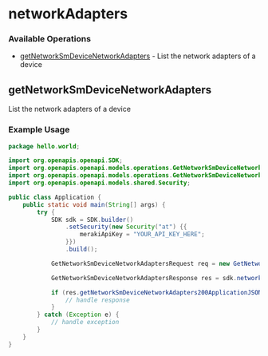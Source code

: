 # networkAdapters

### Available Operations

* [getNetworkSmDeviceNetworkAdapters](#getnetworksmdevicenetworkadapters) - List the network adapters of a device

## getNetworkSmDeviceNetworkAdapters

List the network adapters of a device

### Example Usage

```java
package hello.world;

import org.openapis.openapi.SDK;
import org.openapis.openapi.models.operations.GetNetworkSmDeviceNetworkAdaptersRequest;
import org.openapis.openapi.models.operations.GetNetworkSmDeviceNetworkAdaptersResponse;
import org.openapis.openapi.models.shared.Security;

public class Application {
    public static void main(String[] args) {
        try {
            SDK sdk = SDK.builder()
                .setSecurity(new Security("at") {{
                    merakiApiKey = "YOUR_API_KEY_HERE";
                }})
                .build();

            GetNetworkSmDeviceNetworkAdaptersRequest req = new GetNetworkSmDeviceNetworkAdaptersRequest("nostrum", "deleniti");            

            GetNetworkSmDeviceNetworkAdaptersResponse res = sdk.networkAdapters.getNetworkSmDeviceNetworkAdapters(req);

            if (res.getNetworkSmDeviceNetworkAdapters200ApplicationJSONObjects != null) {
                // handle response
            }
        } catch (Exception e) {
            // handle exception
        }
    }
}
```
